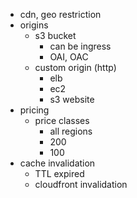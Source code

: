 - cdn, geo restriction
- origins
    - s3 bucket
        - can be ingress
        - OAI, OAC
    - custom origin (http) 
        - elb
        - ec2
        - s3 website
- pricing
    - price classes
        - all regions
        - 200
        - 100
- cache invalidation
    - TTL expired
    - cloudfront invalidation